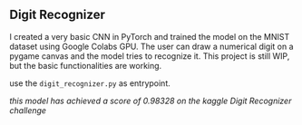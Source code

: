 ## Digit Recognizer
I created a very basic CNN in PyTorch and trained the model on the MNIST dataset using Google Colabs GPU.
The user can draw a numerical digit on a pygame canvas and the model tries to recognize it.
This project is still WIP, but the basic functionalities are working.

use the `digit_recognizer.py` as entrypoint.


*this model has achieved a score of 0.98328 on the kaggle Digit Recognizer challenge*
